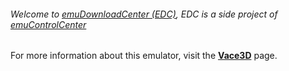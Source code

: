 ###### Welcome to [emuDownloadCenter (EDC)](https://github.com/PhoenixInteractiveNL/emuDownloadCenter/wiki/), EDC is a side project of [emuControlCenter](https://github.com/PhoenixInteractiveNL/emuControlCenter/wiki/)

For more information about this emulator, visit the [**Vace3D**](https://github.com/PhoenixInteractiveNL/emuDownloadCenter/wiki/Emulator-vace3d#menu) page.
